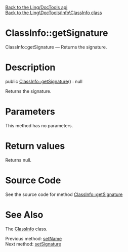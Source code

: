 [Back to the Ling/DocTools api](https://github.com/lingtalfi/DocTools/blob/master/doc/api/Ling/DocTools.md)<br>
[Back to the Ling\DocTools\Info\ClassInfo class](https://github.com/lingtalfi/DocTools/blob/master/doc/api/Ling/DocTools/Info/ClassInfo.md)


ClassInfo::getSignature
================



ClassInfo::getSignature — Returns the signature.




Description
================


public [ClassInfo::getSignature](https://github.com/lingtalfi/DocTools/blob/master/doc/api/Ling/DocTools/Info/ClassInfo/getSignature.md)() : null




Returns the signature.




Parameters
================

This method has no parameters.


Return values
================

Returns null.








Source Code
===========
See the source code for method [ClassInfo::getSignature](https://github.com/lingtalfi/DocTools/blob/master/Info/ClassInfo.php#L242-L245)


See Also
================

The [ClassInfo](https://github.com/lingtalfi/DocTools/blob/master/doc/api/Ling/DocTools/Info/ClassInfo.md) class.

Previous method: [setName](https://github.com/lingtalfi/DocTools/blob/master/doc/api/Ling/DocTools/Info/ClassInfo/setName.md)<br>Next method: [setSignature](https://github.com/lingtalfi/DocTools/blob/master/doc/api/Ling/DocTools/Info/ClassInfo/setSignature.md)<br>


